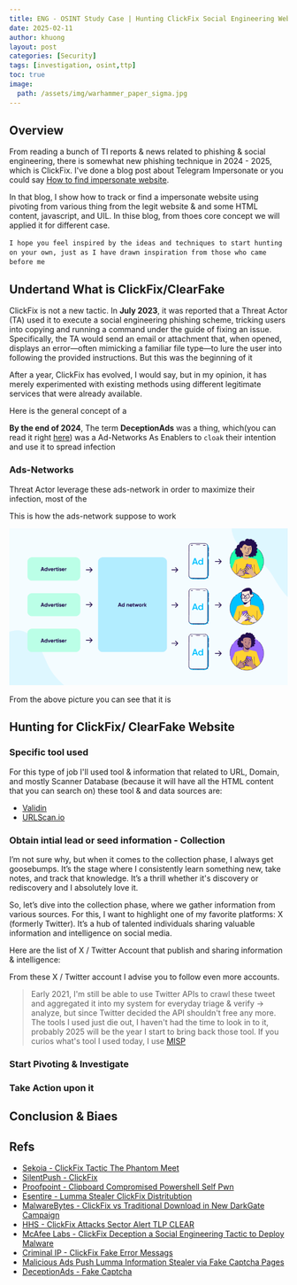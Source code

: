 ```yaml
---
title: ENG - OSINT Study Case | Hunting ClickFix Social Engineering Website
date: 2025-02-11
author: khuong
layout: post
categories: [Security]
tags: [investigation, osint,ttp]   
toc: true
image:
  path: /assets/img/warhammer_paper_sigma.jpg
---
```



## Overview

From reading a bunch of TI reports & news related to phishing & social engineering, there is somewhat new phishing technique in 2024 - 2025, which is ClickFix. I've done a blog post about Telegram Impersonate or you could
say [How to find impersonate website](https://0xdefh.github.io/posts/OSINT-TTP-How-to-find-impersonate-website/).

In that blog, I show how to track or find a impersonate website using pivoting from various thing from the legit website & and some HTML content, javascript, and UIL. In thise blog, from thoes core concept we will applied it for
different case. 

`I hope you feel inspired by the ideas and techniques to start hunting on your own, just as I have drawn inspiration from those who came before me`

## Undertand What is ClickFix/ClearFake

ClickFix is not a new tactic. In **July 2023**, it was reported that a Threat Actor (TA) used it to execute a social engineering phishing scheme, tricking users into copying and running a command under the guide of fixing an issue. 
Specifically, the TA would send an email or attachment that, when opened, displays an error—often mimicking a familiar file type—to lure the user into following the provided instructions. But this was the beginning of it 

After a year, ClickFix has evolved, I would say, but in my opinion, it has merely experimented with existing methods using different legitimate services that were already available.

Here is the general concept of a 


**By the end of 2024**, The term **DeceptionAds** was a thing, which(you can read it right [here](https://labs.guard.io/deceptionads-fake-captcha-driving-infostealer-infections-and-a-glimpse-to-the-dark-side-of-0c516f4dc0b6)) was a Ad-Networks As Enablers to `cloak` their intention
and use it to spread infection 


### Ads-Networks 

Threat Actor leverage these ads-network in order to maximize their infection, most of the

This is how the ads-network suppose to work 

![Ads-Network](/assets/img/Ad-networks.png)

From the above picture you can see that it is 

## Hunting for ClickFix/ ClearFake Website 

### Specific tool used

For this type of job I'll used tool & information that related to URL, Domain, and mostly Scanner Database (because it will have all the HTML content that you can search on) these tool & and data sources are:

- [Validin](https://www.validin.com/)
- [URLScan.io](https://urlscan.io/)


### Obtain intial lead or seed information - Collection

I’m not sure why, but when it comes to the collection phase, I always get goosebumps. It’s the stage where I consistently learn something new, take notes, and track that knowledge. It’s a thrill whether it's discovery or rediscovery and I absolutely love it.

So, let’s dive into the collection phase, where we gather information from various sources. For this, I want to highlight one of my favorite platforms: X (formerly Twitter). It’s a hub of talented individuals sharing valuable information and intelligence on social media.


Here are the list of X / Twitter Account that publish and sharing information & intelligence: 


From these X / Twitter account I advise you to follow even more accounts.


> Early 2021, I'm still be able to use Twitter APIs to crawl these tweet and aggregated it into my system for everyday triage & verify -> analyze, but since Twitter decided the API shouldn't free any more. The tools I used just die out, I haven't had the time 
> to look in to it, probably 2025 will be the year I start to bring back those tool. If you curios what's tool I used today, I use [MISP](https://www.misp-project.org/) 

### Start Pivoting & Investigate 


### Take Action upon it 



## Conclusion & Biaes

## Refs

* [Sekoia - ClickFix Tactic The Phantom Meet](https://blog.sekoia.io/clickfix-tactic-the-phantom-meet/)
* [SilentPush - ClickFix](https://www.silentpush.com/blog/clickfix/)
* [Proofpoint - Clipboard Compromised Powershell Self Pwn](https://www.proofpoint.com/us/blog/threat-insight/clipboard-compromise-powershell-self-pwn)
* [Esentire - Lumma Stealer ClickFix Distritubtion](https://www.esentire.com/security-advisories/lumma-stealer-clickfix-distribution)
* [MalwareBytes - ClickFix vs Traditional Download in New DarkGate Campaign](https://www.malwarebytes.com/blog/news/2025/01/clickfix-vs-traditional-download-in-new-darkgate-campaign)
* [HHS - ClickFix Attacks Sector Alert TLP CLEAR](https://www.hhs.gov/sites/default/files/clickfix-attacks-sector-alert-tlpclear.pdf)
* [McAfee Labs - ClickFix Deception a Social Engineering Tactic to Deploy Malware](https://www.mcafee.com/blogs/other-blogs/mcafee-labs/clickfix-deception-a-social-engineering-tactic-to-deploy-malware/)
* [Criminal IP - ClickFix Fake Error Messags](https://blog.criminalip.io/2024/10/07/clickfix-fake-error-messages/)
* [Malicious Ads Push Lumma Information Stealer via Fake Captcha Pages](https://www.bleepingcomputer.com/news/security/malicious-ads-push-lumma-infostealer-via-fake-captcha-pages/)
* [DeceptionAds - Fake Captcha](https://labs.guard.io/deceptionads-fake-captcha-driving-infostealer-infections-and-a-glimpse-to-the-dark-side-of-0c516f4dc0b6)
